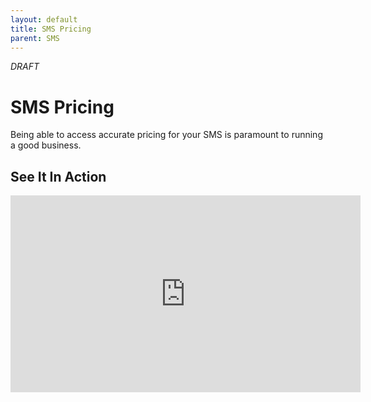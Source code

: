 ```yaml
---
layout: default
title: SMS Pricing
parent: SMS
---
```


_DRAFT_

# SMS Pricing

Being able to access accurate pricing for your SMS is paramount to running a good business.

## See It In Action

<iframe width="560" height="315" src="https://www.youtube.com/embed/l2jNBMHGxjY" title="YouTube video player" frameborder="0" allow="accelerometer; autoplay; clipboard-write; encrypted-media; gyroscope; picture-in-picture" allowfullscreen></iframe>
